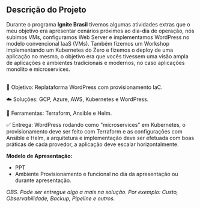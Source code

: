<h2>Descrição do Projeto</h2>
Durante o programa <b>Ignite Brasil</b> tivemos algumas atividades extras que o meu objetivo era apresentar cenários próximos ao dia-dia de operação, nós subimos VMs, configuramos Web Server e implementamos WordPress no modelo convencional IaaS (VMs).
Também fizemos um Workshop implementando um Kubernetes do Zero e fizemos o deploy de uma aplicação no mesmo, o objetivo era que vocês tivessem uma visão ampla de aplicações e ambientes tradicionais e modernos, no caso aplicações monólito e microservices.

<br>
&nbsp;&nbsp;&nbsp;

🎯 Objetivo: Replataforma WordPress com provisionamento IaC.

☁️ Soluções: GCP, Azure, AWS, Kubernetes e WordPress.

🔧 Ferramentas: Terraform, Ansible e Helm.

✅ Entrega: WordPress rodando como "microservices" em Kubernetes, o provisionamento deve ser feito com Terraform e as configurações com Ansible e Helm, a arquitetura e implementação deve ser efetuada com boas práticas de cada provedor, a aplicação deve escalar horizontalmente.

<b>Modelo de Apresentação:</b>
- PPT
- Ambiente Provisionamento e funcional no dia da apresentação ou durante apresentação.

<i>OBS. Pode ser entregue algo a mais na solução. Por exemplo: Custo, Observabilidade, Backup, Pipeline e outros.</i>
